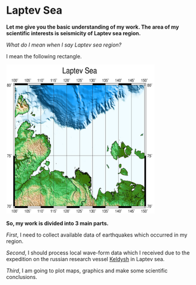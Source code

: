 # Laptev Sea 

**Let me give you the basic understanding of my work. The area of my scientific interests is seismicity of Laptev sea region.**


_What do I mean when I say Laptev sea region?_

I mean the following rectangle.

<img src='images/Laptev_sea_map.jpg' width=400 height=400>

**So, my work is divided into 3 main parts.**

_First_, I need to collect available data of earthquakes which occurred in my region.

_Second_, I should process local wave-form data which I received due to the expedition
on the russian research vessel [Keldysh](https://en.wikipedia.org/wiki/Akademik_Mstislav_Keldysh) in Laptev sea.

_Third_, I am going to plot maps, graphics and make some scientific conclusions.
